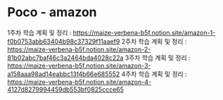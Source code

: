 # Poco - amazon

1주차 학습 계획 및 정리 : https://maize-verbena-b5f.notion.site/amazon-1-f0b0753abb63404b98c37329f11aaef9
2주차 학습 계획 및 정리 : https://maize-verbena-b5f.notion.site/amazon-2-81b02abc7baf46c3a2464bda4028c22a
3주차 학습 계획 및 정리 : https://maize-verbena-b5f.notion.site/amazon-3-a158aaa98ad14eabbc13f4b66e685552
4주차 학습 계획 및 정리 : https://maize-verbena-b5f.notion.site/amazon-4-4127d8279994459db553bf0825ccce65
